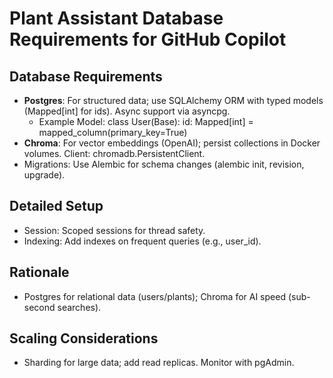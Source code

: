 # Plant Assistant Database Requirements for GitHub Copilot

## Database Requirements
- **Postgres**: For structured data; use SQLAlchemy ORM with typed models (Mapped[int] for ids). Async support via asyncpg.
  - Example Model: class User(Base): id: Mapped[int] = mapped_column(primary_key=True)
- **Chroma**: For vector embeddings (OpenAI); persist collections in Docker volumes. Client: chromadb.PersistentClient.
- Migrations: Use Alembic for schema changes (alembic init, revision, upgrade).

## Detailed Setup
- Session: Scoped sessions for thread safety.
- Indexing: Add indexes on frequent queries (e.g., user_id).

## Rationale
- Postgres for relational data (users/plants); Chroma for AI speed (sub-second searches).

## Scaling Considerations
- Sharding for large data; add read replicas. Monitor with pgAdmin.